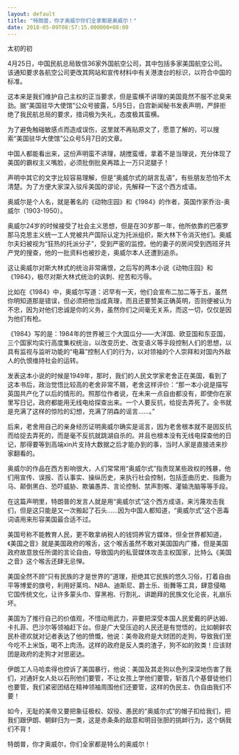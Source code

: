 ```yaml
---
layout: default
title: "特朗普，你才奥威尔你们全家都是奥威尔！"
date: 2018-05-09T08:57:15.000000+08:00
---
```


太初的初

4月25日，中国民航总局致信36家外国航空公司，其中包括多家美国航空公司。该通知要求各航空公司更改其网站和宣传材料中有关港澳台的标识，以符合中国的标准。

这本来是我们维护自己主权的正当要求，但是蛮横不讲理的美国竟然不服不忿臭来劲。据“美国驻华大使馆”公众号披露，5月5日，白宫新闻秘书发表声明，严辞拒绝了我民航总局的要求，措词极为失礼，态度极其蛮横。

为了避免触碰敏感点而造成误伤，这里就不再贴原文了，愿意了解的，可以搜索“美国驻华大使馆”公众号5月7日的文章。

中国人都能看出来，这份声明蛮不讲理，胡搅蛮缠，拿着不是当理说，充分体现了美国的霸权主义嘴脸，必须批倒批臭再踏上一万只泥腿子！

声明中其它的文字比较容易理解，但是“奥威尔式的胡言乱语”，有些朋友恐怕不太清楚。为了方便大家深入驳斥美国的谬论，先解释一下这个西方成语。

奥威尔是个人名，就是著名的《动物庄园》和《1984》的作者，英国作家乔治-奥威尔（1903-1950）。

奥威尔24岁的时候接受了社会主义思想，但是在30岁那一年，他所依靠的巴塞罗那马克思主义统一工人党被共产国际认定为托派组织，斯大林下令消灭他们。奥威尔夫妇被视为“狂热的托派分子”，受到严密的监控。他的妻子的房间受到西班牙共产党的搜查，他的一批资料也被抄走，奥威尔本人还遭到追杀。

这让奥威尔对斯大林式的统治非常痛恨，之后写的两本小说《动物庄园》和《1984》，极尽对斯大林式统治的讽刺、挖苦和污辱。

比如在《1984》中，奥威尔写道：迟早有一天，他们会宣布二加二等于五，虽然你明知道那是错误，但必须把他当成真理，而且还要赞美正确英明，否则便被认为不忠，因为对他们忠诚是你的义务，虽然你们之间毫无关系，而这一切，仅仅是因为他们有枪。

《1984》写的是：1984年的世界被三个大国瓜分——大洋国、欧亚国和东亚国，三个国家均实行高度集权统治，以改变历史、改变语义等手段控制人们的思想，以具有监视与监听功能的“电幕”控制人们的行为，以对领袖的个人崇拜和对国内外敌人的仇恨维持社会的运转。

发表这本小说的时候是1949年，那时，我们的人民文学家老舍正在美国，看到了这本书后，政治觉悟比较高的老舍非常不屑，老舍这样评价：“那一本小说是描写英国共产化了以后的情形的。照那位作者说，在未来一点自由都没有，即使你在家里写日记，政府都能用无线电给探查出来。一个人要反抗，给捉去弄死了。全书就是充满了这样的惊险的幻想，充满了阴森的谣言……。”

后来，老舍用自己的亲身经历证明奥威尔确实是谣言，因为老舍根本就不是因反抗而给捉去弄死的，而是毫不反抗就跳湖自杀的。并且也根本没有无线电探查他的日记，那得要等到高端xin片支持大数据之后才能办到的事，当时人家是直接进来抄家翻看的。

奥威尔的作品在西方影响很大，人们常常用“奥威尔式”指责现某些政权的残暴，他们用宣传、误报、否认事实、操纵历史，来执行社会控制，包括歪曲历史、指鹿为马、颠倒黑白、恐吓威胁、欺骗愚弄、言论控制、禁声割喉、灌输洗脑等等手段。

在这篇声明里，特朗普的发言人就是用“奥威尔式”这个西方成语，来污蔑攻击我们，但是这只能是又一次搬起了石头……因为中国人都知道，“奥威尔式”这个恶毒词语用来形容美国最合适不过。

美国号称不能教育人民，更不敢拿纳税人的钱饲养官方媒体，但全世界都知道，《美国之音》就是美国政府的喉舌，这个喉舌虽然不敢对美国国内广播，但是美国政府故意放任所谓的言论自由，导致国内的私营媒体攻击主权国家，比特么《美国之音》这个喉舌还肆无忌惮。

美国全然不顾“只有民族的才是世界的”道理，拒绝其它民族的悠久习俗，打着自由平等博爱的旗号，利用好莱坞、NBA、迪斯尼、爵士乐、街舞等工具，肆意侵略它国传统文化，让许多蒙头巾、穿黑袍、行割礼、讲跪拜的民族文化沦丧，礼崩乐坏。

美国为了推行自己的价值观，不惜动用武力，非要把深受本国人民爱戴的萨达姆、卡扎菲、巴沙尔等领袖赶下台。但是广大受压迫的人民还是有觉悟的，比如朝鲜农民朴德欢就对记者表达了他的愤慨，他说：美帝政府是大财团的走狗，导致我们至今吃不上米饭，喝不上肉汤。这样的政府是反人类的渣子，狗不如的败类！应该财团是政府的走狗才对思密达。

伊朗工人马哈卖得也控诉了美国暴行，他说：美国及其走狗以色列深深地伤害了我们，对通奸女人处以石刑他们要管，不让女孩上学他们要管，斩首几个基督徒他们也要管，我们紧密团结在精神领袖周围他们还要管，这样的伪民主、伪自由我们不要！

如今，无耻的美帝又要把象征极权、奴役、愚民的“奥威尔式”的帽子扣给我们，把我们跟伊朗、朝鲜归为一类，这是赤条条的敌意和明目张胆的挑衅行为，这个锅我们不背！

特朗普，你才奥威尔，你们全家都是特么的奥威尔！

